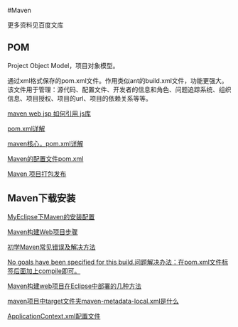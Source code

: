 #Maven

更多资料见百度文库

## POM

Project Object Model，项目对象模型。

通过xml格式保存的pom.xml文件。作用类似ant的build.xml文件，功能更强大。该文件用于管理：源代码、配置文件、开发者的信息和角色、问题追踪系统、组织信息、项目授权、项目的url、项目的依赖关系等等。

[maven web jsp 如何引用 js库](http://zhidao.baidu.com/link?url=4oKu_Sj0WOxcrwPoiwJDZLYhTLueTu7H6YL_LCPcIZvvpCMogM9-WXQUD9loF2xPBgqumiv6iqwqtB8gsMYeIzKAweoa4pUxWK2jOyTAkai)

[pom.xml详解](http://blog.csdn.net/adeyi/article/details/17259479)

[maven核心，pom.xml详解](http://blog.csdn.net/zhuxinhua/article/details/5788546)

[Maven的配置文件pom.xml](http://www.cnblogs.com/yakov/archive/2011/11/26/maven_pom.html)

[Maven 项目打包发布](http://blog.csdn.net/nairuohe/article/details/6273852)


## Maven下载安装

[MyEclipse下Maven的安装配置](http://jingyan.baidu.com/article/4f7d5712aa9c631a201927ea.html)

[Maven构建Web项目步骤](http://blog.csdn.net/chuyuqing/article/details/28879477)

[初学Maven常见错误及解决方法](http://blog.csdn.net/chenjunan888/article/details/42263805)

[No goals have been specified for this build.问题解决办法：在pom.xml文件<build>标签后面加上<defaultGoal>compile</defaultGoal>即可。](http://bbs.csdn.net/topics/380046216)

[Maven构建web项目在Eclipse中部署的几种方法](http://www.micmiu.com/software/build/maven-web-eclipse-deploy/)

[maven项目中target文件夹maven-metadata-local.xml是什么](maven-metadata-local.xml这个文件就是包含artifactId，groupId等坐标信息，从而让maven可以找到这个插件。)

[ApplicationContext.xml配置文件](http://baike.baidu.com/link?url=CmUKX8KaeJOA4_ChEA2I31vhS-jwQJ3xmroHjTPCh7fZeWPgCnH0RRoWPzPnb6BLmnttAVSmdEqLiPmIJxYbb_)

